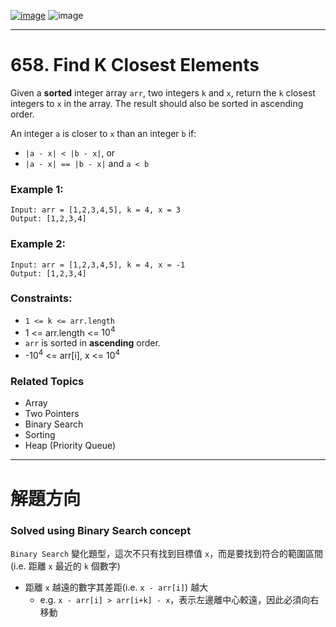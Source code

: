 [![image](https://img.shields.io/badge/Leetcode-Link-blue?logo=leetcode)](https://leetcode.com/problems/find-k-closest-elements/)
![image](https://img.shields.io/badge/Difficulty-Medium-yellow)

---

# 658. Find K Closest Elements

Given a **sorted** integer array `arr`, two integers `k` and `x`, return the `k` closest integers to `x` in the array. The result should also be sorted in ascending order.

An integer `a` is closer to `x` than an integer `b` if:

- `|a - x| < |b - x|`, or
- `|a - x| == |b - x|` and `a < b`

### Example 1:

```
Input: arr = [1,2,3,4,5], k = 4, x = 3
Output: [1,2,3,4]
```

### Example 2:

```
Input: arr = [1,2,3,4,5], k = 4, x = -1
Output: [1,2,3,4]
```

### Constraints:

- `1 <= k <= arr.length`
- 1 <= arr.length <= $10^4$
- `arr` is sorted in **ascending** order.
- -$10^4$ <= arr[i], x <= $10^4$

### Related Topics

- Array
- Two Pointers
- Binary Search
- Sorting
- Heap (Priority Queue)
  
---

# 解題方向

### Solved using Binary Search concept

`Binary Search` 變化題型，這次不只有找到目標值 `x`，而是要找到符合的範圍區間(i.e. 距離 `x` 最近的 `k` 個數字)

- 距離 `x` 越遠的數字其差距(i.e. `x - arr[i]`) 越大
  - e.g. `x - arr[i] > arr[i+k] - x`，表示左邊離中心較遠，因此必須向右移動